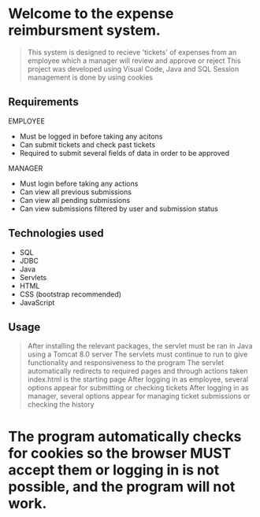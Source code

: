 # Welcome to the expense reimbursment system.
> This system is designed to recieve 'tickets' of expenses from an employee which a manager will review and approve or reject
> This project was developed using Visual Code, Java and SQL
> Session management is done by using cookies


## Requirements
EMPLOYEE
* Must be logged in before taking any acitons
* Can submit tickets and check past tickets
* Required to submit several fields of data in order to be approved

MANAGER
* Must login before taking any actions
* Can view all previous submissions
* Can view all pending submissions
* Can view submissions filtered by user and submission status

## Technologies used
* SQL
* JDBC
* Java
* Servlets
* HTML
* CSS (bootstrap recommended)
* JavaScript

## Usage 
> After installing the relevant packages, the servlet must be ran in Java using a Tomcat 8.0 server
> The servlets must continue to run to give functionality and responsiveness to the program
> The servlet automatically redirects to required pages and through actions taken
> index.html is the starting page
> After logging in as employee, several options appear for submitting or checking tickets
> After logging in as manager, several options appear for managing ticket submissions or checking the history

# The program automatically checks for cookies so the browser MUST accept them or logging in is not possible, and the program will not work.

